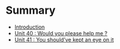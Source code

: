 # Summary

* [Introduction](README.md)
* [Unit 40 : Would you please help me ?](unit40.md)
* [Unit 41 : You should’ve kept an eye on it ](unit41.md)



